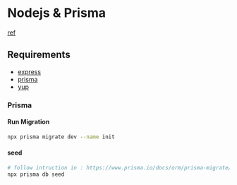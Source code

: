 # Nodejs & Prisma

[ref](https://github.com/tericcabrel/blog-tutorials/blob/main/docker-prisma-build)

## Requirements

* [express]()
* [prisma](https://www.prisma.io/)
* [yup]()


### Prisma


#### Run Migration
```bash
npx prisma migrate dev --name init
```


#### seed
```bash
# follow intruction in : https://www.prisma.io/docs/orm/prisma-migrate/workflows/seeding
npx prisma db seed
```